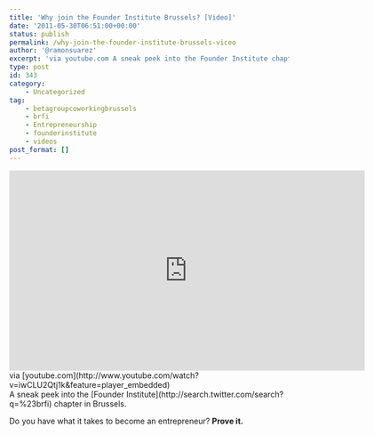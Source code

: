 ```yaml
---
title: 'Why join the Founder Institute Brussels? [Video]'
date: '2011-05-30T06:51:00+00:00'
status: publish
permalink: /why-join-the-founder-institute-brussels-viceo
author: '@ramonsuarez'
excerpt: 'via youtube.com A sneak peek into the Founder Institute chapter in Brussels. Do you have what it takes to become an entrepreneur? Prove it.'
type: post
id: 343
category:
    - Uncategorized
tag:
    - betagroupcoworkingbrussels
    - brfi
    - Entrepreneurship
    - founderinstitute
    - videos
post_format: []
---
```

<div class="posterous_bookmarklet_entry"><span class="embed-youtube" style="text-align:center; display: block;"><iframe allowfullscreen="true" class="youtube-player" height="360" sandbox="allow-scripts allow-same-origin allow-popups allow-presentation" src="https://www.youtube.com/embed/iwCLU2Qtj1k?version=3&rel=1&showsearch=0&showinfo=1&iv_load_policy=1&fs=1&hl=en-US&autohide=2&wmode=transparent" style="border:0;" width="640"></iframe></span><div class="posterous_quote_citation">via [youtube.com](http://www.youtube.com/watch?v=iwCLU2Qtj1k&feature=player_embedded)</div>A sneak peek into the [Founder Institute](http://search.twitter.com/search?q=%23brfi) chapter in Brussels.

Do you have what it takes to become an entrepreneur? **Prove it.**

</div>